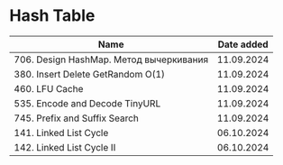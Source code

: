 # Hash Table

| Name                                                                              | Date added |
|-----------------------------------------------------------------------------------|------------|
| 706. Design HashMap. Метод вычеркивания                                           | 11.09.2024 |
| 380. Insert Delete GetRandom O(1)                                                 | 11.09.2024 |
| 460. LFU Cache                                                                    | 11.09.2024 |
| 535. Encode and Decode TinyURL                                                    | 11.09.2024 |
| 745. Prefix and Suffix Search                                                     | 11.09.2024 |
| 141. Linked List Cycle                                                            | 06.10.2024 |
| 142. Linked List Cycle II                                                         | 06.10.2024 |

